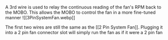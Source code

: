 A 3rd wire is used to relay the continuous reading of the fan's RPM back to the MOBO.
	This allows the MOBO to control the fan in a more fine-tuned manner
![[3PinSystemFan.webp]]

The first two wires are still the same as the [[2 Pin System Fan]]. Plugging it into a 2 pin fan connector slot will simply run the fan as if it were a 2 pin fan